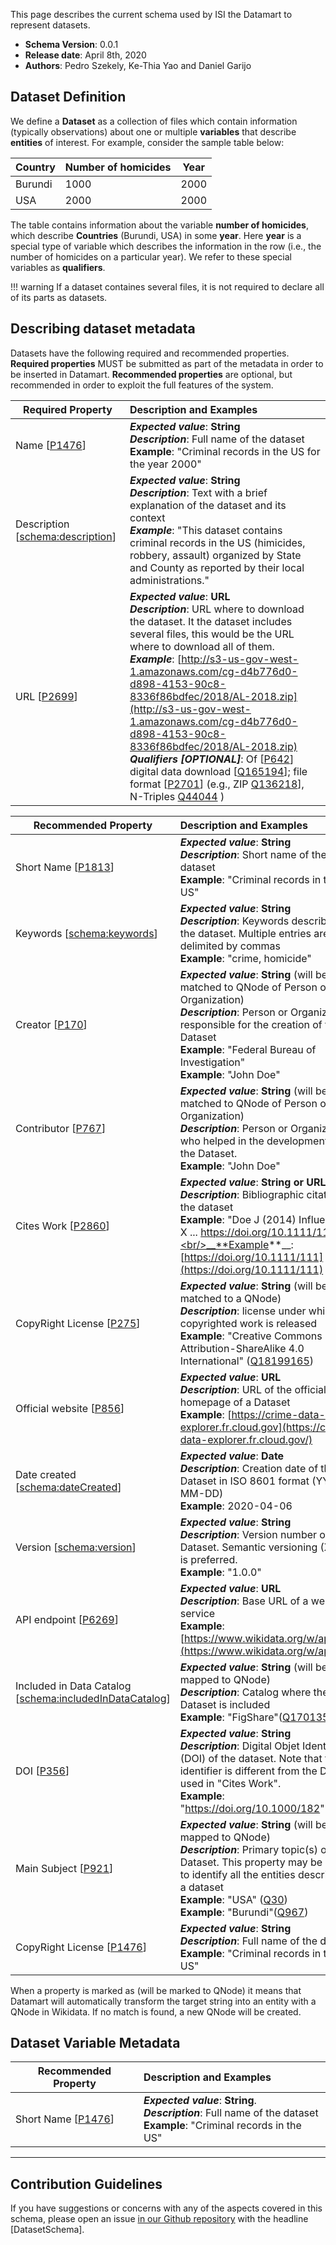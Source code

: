 This page describes the current schema used by ISI the Datamart to represent datasets.

* **Schema Version**: 0.0.1
* **Release date**: April 8th, 2020
* **Authors**: Pedro Szekely, Ke-Thia Yao and Daniel Garijo

## Dataset Definition
We define a **Dataset** as a collection of files which contain information (typically observations) about one or multiple **variables** that describe **entities** of interest. For example, consider the sample table below:


|Country  |Number of homicides|Year  |
| ---     | ---               | ---  |
| Burundi | 1000              | 2000 |
| USA     | 2000              | 2000 |

The table contains information about the variable **number of homicides**, which describe **Countries** (Burundi, USA) in some **year**. Here **year** is a special type of variable which describes the information in the row (i.e., the number of homicides on a particular year). We refer to these special variables as **qualifiers**.


!!! warning
    If a dataset containes several files, it is not required to declare all of its parts as datasets.  

## Describing dataset metadata
Datasets have the following required and recommended properties. **Required properties** MUST be submitted as part of the metadata in order to be inserted in Datamart. **Recommended properties** are optional, but recommended in order to exploit the full features of the system.


| Required Property    | Description and Examples           |
| -------------------    |:-------------                     | 
| Name [[P1476](https://www.wikidata.org/wiki/Property:P1476)]|  __*Expected value*__: **String**<br/>__*Description*__: Full name of the dataset <br/>__**Example**__: "Criminal records in the US for the year 2000"                     | 
| Description [[schema:description](http://schema.org/description)]            | __*Expected value*__: **String**<br/>__*Description*__: Text with a brief explanation of the dataset and its context <br/>__*Example*__: "This dataset contains criminal records in the US (himicides, robbery, assault) organized by State and County as reported by their local administrations."                          | 
| URL  [[P2699](https://www.wikidata.org/wiki/Property:P2699)]                  | __*Expected value*__: **URL**<br/>__*Description*__: URL where to download the dataset. It the dataset includes several files, this would be the URL where to download all of them. <br/>__*Example*__: [http://s3-us-gov-west-1.amazonaws.com/cg-d4b776d0-d898-4153-90c8-8336f86bdfec/2018/AL-2018.zip](http://s3-us-gov-west-1.amazonaws.com/cg-d4b776d0-d898-4153-90c8-8336f86bdfec/2018/AL-2018.zip)  <br/>__*Qualifiers [OPTIONAL]*__: Of [[P642](https://www.wikidata.org/wiki/Property:P642)] digital data download [[Q165194](https://www.wikidata.org/wiki/Property:Q165194)]; file format [[P2701](https://www.wikidata.org/wiki/Property:P2701)] (e.g., ZIP [Q136218](https://www.wikidata.org/wiki/Property:Q136218)], N-Triples [Q44044](https://www.wikidata.org/wiki/Property:Q44044) )          | 


| Recommended Property      | Description and Examples          |
| ------------- |:-------------| 
| Short Name [[P1813](https://www.wikidata.org/wiki/Property:P1813)]|  __*Expected value*__: **String**<br/>__*Description*__: Short name of the dataset <br/>__**Example**__: "Criminal records in the US" |
| Keywords [[schema:keywords](https://schema.org/keywords)]|  __*Expected value*__: **String**<br/>__*Description*__: Keywords describing the dataset. Multiple entries are delimited by commas <br/>__**Example**__: "crime, homicide" |
| Creator [[P170](https://www.wikidata.org/wiki/Property:P170)]|  __*Expected value*__: **String** (will be matched to QNode of Person or Organization)<br/>__*Description*__: Person or Organization responsible for the creation of the Dataset <br/>__**Example**__: "Federal Bureau of Investigation"<br/>__**Example**__: "John Doe" |
| Contributor [[P767](https://www.wikidata.org/wiki/Property:P767)]|  __*Expected value*__: **String** (will be matched to QNode of Person or Organization)<br/>__*Description*__: Person or Organization who helped in the development of the Dataset. <br/>__**Example**__: "John Doe" |
| Cites Work [[P2860](https://www.wikidata.org/wiki/Property:P2860)]|  __*Expected value*__: **String or URL**<br/>__*Description*__: Bibliographic citation for the dataset <br/>__**Example**__: "Doe J (2014) Influence of X ... https://doi.org/10.1111/111"<br/>__**Example**__: [https://doi.org/10.1111/111](https://doi.org/10.1111/111) |
| CopyRight License [[P275](https://www.wikidata.org/wiki/Property:P275)]|  __*Expected value*__: **String** (will be matched to a QNode)<br/>__*Description*__: license under which this copyrighted work is released  <br/>__**Example**__: "Creative Commons Attribution-ShareAlike 4.0 International" ([Q18199165](https://www.wikidata.org/wiki/Q18199165)) |
| Official website [[P856](https://www.wikidata.org/wiki/Property:P856)]|  __*Expected value*__: **URL**<br/>__*Description*__: URL of the official homepage of a Dataset <br/>__**Example**__: [https://crime-data-explorer.fr.cloud.gov](https://crime-data-explorer.fr.cloud.gov/) |
| Date created [[schema:dateCreated](https://schema.org/dateCreated)]|  __*Expected value*__: **Date**<br/>__*Description*__: Creation date of the Dataset in ISO 8601 format (YYYY-MM-DD) <br/>__**Example**__: 2020-04-06 |
| Version [[schema:version](https://schema.org/version)]|  __*Expected value*__: **String**<br/>__*Description*__: Version number of the Dataset. Semantic versioning (X.Y.Z) is preferred.<br/>__**Example**__: "1.0.0" |
| API endpoint [[P6269](https://www.wikidata.org/wiki/Property:P6269)]|  __*Expected value*__: **URL**<br/>__*Description*__: Base URL of a web service <br/>__**Example**__: [https://www.wikidata.org/w/api.php](https://www.wikidata.org/w/api.php) |
| Included in Data Catalog [[schema:includedInDataCatalog](https://schema.org/includedInDataCatalog)]|  __*Expected value*__: **String** (will be mapped to QNode)<br/>__*Description*__: Catalog where the Dataset is included <br/>__**Example**__: "FigShare"([Q17013516](https://www.wikidata.org/wiki/Q17013516)) |
| DOI [[P356](https://www.wikidata.org/wiki/Property:P356)]|  __*Expected value*__: **String**<br/>__*Description*__: Digital Objet Identifier (DOI) of the dataset. Note that this identifier is different from the DOI used in "Cites Work".<br/>__**Example**__: "https://doi.org/10.1000/182" |
| Main Subject [[P921](https://www.wikidata.org/wiki/Property:P921)]|  __*Expected value*__: **String** (will be mapped to QNode)<br/>__*Description*__: Primary topic(s) of a Dataset. This property may be used to identify all the entities described in a dataset <br/>__**Example**__: "USA" ([Q30](https://www.wikidata.org/wiki/Q30)) <br/>__**Example**__: "Burundi"([Q967](https://www.wikidata.org/wiki/Q967)) |
| CopyRight License [[P1476](https://www.wikidata.org/wiki/Property:P1476)]|  __*Expected value*__: **String**<br/>__*Description*__: Full name of the dataset <br/>__**Example**__: "Criminal records in the US" |

When a property is marked as (will be marked to QNode) it means that Datamart will automatically transform the target string into an entity with a QNode in Wikidata. If no match is found, a new QNode will be created.

## Dataset Variable Metadata

| Recommended Property      | Description and Examples          |
| ------------- |:-------------| 
| Short Name [[P1476](https://www.wikidata.org/wiki/Property:P1476)]|  __*Expected value*__: **String**.<br/>__*Description*__: Full name of the dataset <br/>__**Example**__: "Criminal records in the US" |

---------
## Contribution Guidelines
If you have suggestions or concerns with any of the aspects covered in this schema, please open an issue [in our Github repository](https://github.com/usc-isi-i2/datamart-upload) with the headline [DatasetSchema].


